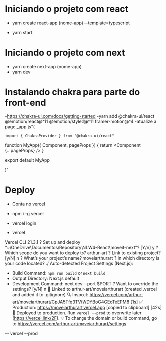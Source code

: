 # Iniciando o projeto com react

- yarn create react-app (nome-app) --template=typescript

- yarn start

# Iniciando o projeto com next

- yarn create next-app (nome-app)
- yarn dev

# Instalando chakra para parte do front-end

-https://chakra-ui.com/docs/getting-started
-yarn add @chakra-ui/react @emotion/react@^11 @emotion/styled@^11 framer-motion@^4
-atualize a page _app.js"(

    import { ChakraProvider } from "@chakra-ui/react"

function MyApp({ Component, pageProps }) {
  return <ChakraProvider>
    <Component {...pageProps} />
  </ChakraProvider>
}

export default MyApp

)"


# Deploy

- Conta no vercel

- npm i -g vercel

- vercel login

- vercel

Vercel CLI 21.3.1
? Set up and deploy “~\OneDrive\Documentos\Repository\NLW4-React\moveit-next”? [Y/n] y
? Which scope do you want to deploy to? arthur-art
? Link to existing project? [y/N] n
? What’s your project’s name? moveiarthurart
? In which directory is your code located? ./
Auto-detected Project Settings (Next.js):
- Build Command: `npm run build` or `next build`
- Output Directory: Next.js default
- Development Command: next dev --port $PORT
? Want to override the settings? [y/N] n
🔗  Linked to arthur-art/moveiarthurart (created .vercel and added it to .gitignore)
🔍  Inspect: https://vercel.com/arthur-art/moveiarthurart/CpJA5Tfq3TVfWDYBoG4GEoTeEPM8 [1s]
✅  Production: https://moveiarthurart.vercel.app [copied to clipboard] [42s]
📝  Deployed to production. Run `vercel --prod` to overwrite later (https://vercel.link/2F).
💡  To change the domain or build command, go to https://vercel.com/arthur-art/moveiarthurart/settings

-- vercel --prod